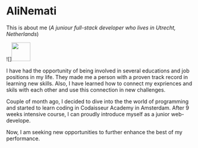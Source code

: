 # AliNemati
This is about me (*A juniour full-stack developer who lives in Utrecht, Netherlands*)

![]<img src="https://i.pinimg.com/originals/ff/46/38/ff4638bb13299ab514a0df5c073051c0.gif" width="50" height="50">

I have had the opportunity of being involved in several educations and job positions in my life. They made me a person with a proven track record in learning new skills. Also, I have learned how to connect my expriences and skils with each other and use this connection in new challenges. 

Couple of month ago, I decided to dive into the the world of programming and started to learn coding in Codaisseur Academy in Amsterdam. After 9 weeks intensive course, I can proudly introduce myself as a junior web-develope.

Now, I am seeking new opportunities to further enhance the best of my performance.

